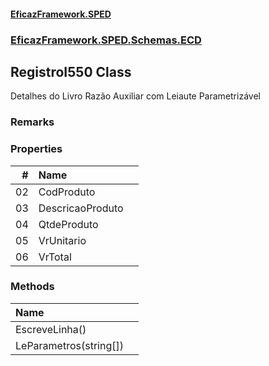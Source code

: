 #### [EficazFramework.SPED](EficazFrameworkSPED.md 'EficazFramework SPED')
### [EficazFramework.SPED.Schemas.ECD](EficazFramework.SPED.Schemas.ECD.md 'EficazFramework.SPED.Schemas.ECD')

## RegistroI550 Class

Detalhes do Livro Razão Auxiliar com Leiaute Parametrizável

### Remarks
### Properties

| # | Name | |
| ---: | :--- | :--- |
| 02 | CodProduto |  |
| 03 | DescricaoProduto |  |
| 04 | QtdeProduto |  |
| 05 | VrUnitario |  |
| 06 | VrTotal |  |
### Methods

| Name | |
| :--- | :--- |
| EscreveLinha() |  |
| LeParametros(string[]) |  |
